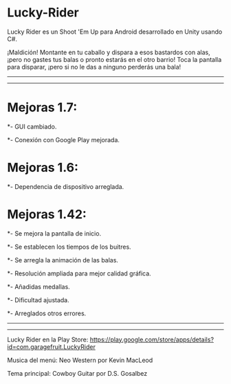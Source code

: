 # Lucky-Rider

Lucky Rider es un Shoot 'Em Up para Android desarrollado en Unity usando C#.

¡Maldición! Montante en tu caballo y dispara a esos bastardos con alas, ¡pero no gastes tus balas o pronto estarás en el otro barrio! Toca la pantalla para disparar, ¡pero si no le das a ninguno perderás una bala!
____
____
# Mejoras 1.7:
*- GUI cambiado.

*- Conexión con Google Play mejorada.

# Mejoras 1.6:
*- Dependencia de dispositivo arreglada.

# Mejoras 1.42:
*- Se mejora la pantalla de inicio.

*- Se establecen los tiempos de los buitres.

*- Se arregla la animación de las balas.

*- Resolución ampliada para mejor calidad gráfica.

*- Añadidas medallas.

*- Dificultad ajustada.

*- Arreglados otros errores.

____
____
Lucky Rider en la Play Store: https://play.google.com/store/apps/details?id=com.garagefruit.LuckyRider

Musica del menú: Neo Western por Kevin MacLeod

Tema principal: Cowboy Guitar por D.S. Gosalbez
